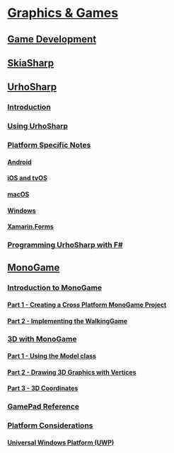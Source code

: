 # [Graphics & Games](index.yml)

## [Game Development](game-development/index.md)

## [SkiaSharp](~/xamarin-forms/user-interface/graphics/skiasharp/index.md)

## [UrhoSharp](urhosharp/index.md)

### [Introduction](urhosharp/introduction.md)

### [Using UrhoSharp](urhosharp/using.md)

### [Platform Specific Notes](urhosharp/platform/index.md)

#### [Android](urhosharp/platform/android.md)

#### [iOS and tvOS](urhosharp/platform/ios.md)

#### [macOS](urhosharp/platform/mac.md)

#### [Windows](urhosharp/platform/windows.md)

#### [Xamarin.Forms](urhosharp/platform/xamarin-forms.md)

### [Programming UrhoSharp with F#](urhosharp/fsharp.md)

## [MonoGame](monogame/index.md)

### [Introduction to MonoGame](monogame/introduction/index.md)

#### [Part 1 - Creating a Cross Platform MonoGame Project](monogame/introduction/part1.md)

#### [Part 2 - Implementing the WalkingGame](monogame/introduction/part2.md)

### [3D with MonoGame](monogame/3d/index.md)

#### [Part 1 - Using the Model class](monogame/3d/part1.md)

#### [Part 2 - Drawing 3D Graphics with Vertices](monogame/3d/part2.md)

#### [Part 3 - 3D Coordinates](monogame/3d/part3.md)

### [GamePad Reference](monogame/input.md)

### [Platform Considerations](monogame/platforms/index.md)

#### [Universal Windows Platform (UWP)](monogame/platforms/uwp.md)
